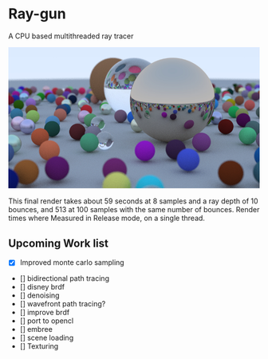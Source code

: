 # Ray-gun
A CPU based multithreaded ray tracer

![Scene](Scene.jpg)

This final render takes about 59 seconds at 8 samples and a ray depth of 10 bounces, 
and 513 at 100 samples with the same number of bounces.
Render times where Measured in Release mode, on a single thread.


## Upcoming Work list
* [x] Improved monte carlo sampling
* [] bidirectional path tracing
* [] disney brdf
* [] denoising
* [] wavefront path tracing?
* [] improve brdf
* [] port to opencl
* [] embree
* [] scene loading
* [] Texturing
